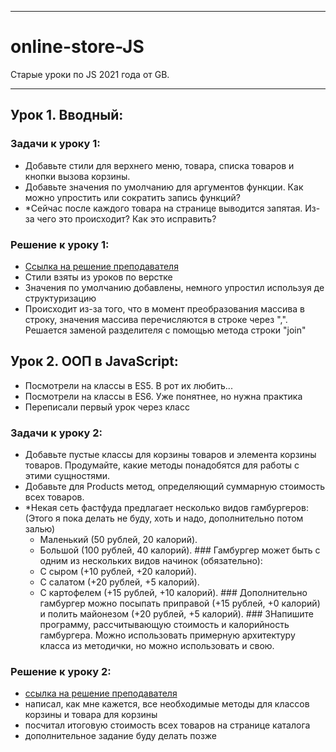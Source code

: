 <hr>

# online-store-JS
Старые уроки по JS 2021 года от GB.
<hr>

## **Урок 1. Вводный:**



### **Задачи к уроку 1:**

- Добавьте стили для верхнего меню, товара, списка товаров и кнопки вызова корзины.
- Добавьте значения по умолчанию для аргументов функции. Как можно упростить или сократить запись функций?
- *Сейчас после каждого товара на странице выводится запятая. Из-за чего это происходит? Как это исправить?

### Решение к уроку 1:

- [Ссылка на решение преподавателя](https://www.youtube.com/watch?v=Wmt6g7D1EkY&feature=youtu.be)
- Стили взяты из уроков по верстке
- Значения по умолчанию добавлены, немного упростил используя де структуризацию
- Происходит из-за того, что в момент преобразования массива в строку, значения массива перечисляются в строке через ",". 
Решается заменой разделителя с помощью метода строки "join"

## **Урок 2. ООП в JavaScript:**

- Посмотрели на классы в ES5. В рот их любить...
- Посмотрели на классы в ES6. Уже понятнее, но нужна практика
- Переписали первый урок через класс

### **Задачи к уроку 2:**

- Добавьте пустые классы для корзины товаров и элемента корзины товаров. Продумайте, какие методы понадобятся для работы с этими сущностями.
- Добавьте для Products метод, определяющий суммарную стоимость всех товаров.
- *Некая сеть фастфуда предлагает несколько видов гамбургеров: (Этого я пока делать не буду, хоть и надо, дополнительно потом залью)
  - Маленький (50 рублей, 20 калорий).
  - Большой (100 рублей, 40 калорий). ### Гамбургер может быть с одним из нескольких видов начинок (обязательно):
  - С сыром (+10 рублей, +20 калорий).
  - С салатом (+20 рублей, +5 калорий).
  - С картофелем (+15 рублей, +10 калорий). ### Дополнительно гамбургер можно посыпать приправой (+15 рублей, +0 калорий) и полить майонезом (+20 рублей, +5 калорий). ### 3Напишите программу, рассчитывающую стоимость и калорийность гамбургера. Можно использовать примерную архитектуру класса из методички, но можно использовать и свою.

### Решение к уроку 2:

- [ссылка на решение преподавателя](https://www.youtube.com/watch?v=9h7cW5_dw2w&feature=youtu.be)
- написал, как мне кажется, все необходимые методы для классов корзины и товара для корзины
- посчитал итоговую стоимость всех товаров на странице каталога
- дополнительное задание буду делать позже